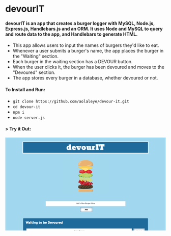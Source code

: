# devourIT

#### devourIT is an app that creates a burger logger with MySQL, Node.js, Express.js, Handlebars.js and an ORM. It uses Node and MySQL to query and route data to the app, and Handlebars to generate HTML.

* This app allows users to input the names of burgers they'd like to eat.
* Whenever a user submits a burger's name, the app places the burger in the "Waiting" section.
* Each burger in the waiting section has a DEVOUR button. 
* When the user clicks it, the burger has been devoured and moves to the "Devoured" section.
* The app stores every burger in a database, whether devoured or not.

#### To Install and Run:
* `git clone https://github.com/aolaleye/devour-it.git`
* `cd devour-it`
* `npm i`
* `node server.js`

<!-- #### > Deployed Site: https://vast-cliffs-51940.herokuapp.com/index -->

#### > __Try it Out:__
[![devourIT](public/assets/devourit.png)](https://vast-cliffs-51940.herokuapp.com/index)